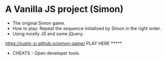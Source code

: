 # A Vanilla JS project (Simon)

- The original Simon game.
- How to play: Repeat the sequence initialised by Simon in the right order.
- Using mostly JS and some jQuery.

https://justin-zi.github.io/simon-game/ PLAY HERE *****

- CHEATS - Open developer tools.

